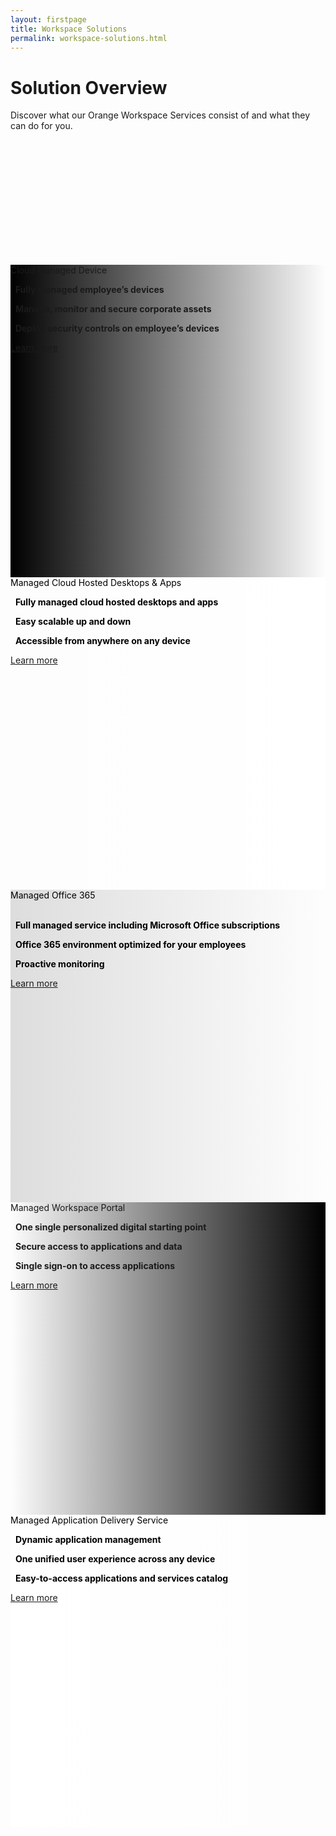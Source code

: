 ```yaml
---
layout: firstpage
title: Workspace Solutions
permalink: workspace-solutions.html
---
```


<style type="text/css">
    
    .jumbotron-height {
        height: 300px;

    }

    .jumbotron-white {
        background-color: #FFFFFF;

    }

    .jumbotron-black {
        background-color: #000000;

    }

    .jumbotron-grey {
        background-color: #DDDDDD;

    }

    .jumbotron-orange {
        background-color: #FF7900;

    }

    .div-black {
        color: #000000;

    }

    .bgimg0 {
        background-image: linear-gradient(to left, rgba(0,0,0,0), rgba(0,0,0,1)), url('../images/cloud-managed-device-bg.png');
        background-position: center;
        background-size: cover;
        background-repeat: no-repeat;
        height: 500px;

    }

    .bgimg1 {
        background-image: linear-gradient(to right, rgba(0,0,0,0), rgba(255,255,255,1)), url('../images/managed-cloud-hosted-desktops-and-apps-bg.png');
        background-position: center top 30%;
        background-size: cover;
        background-repeat: no-repeat;
        height: 500px;

    }

    .bgimg2 {
        background-image: linear-gradient(to left, rgba(0,0,0,0), rgba(221,221,221,1)), url('../images/managed-office-365-bg.png');
        background-position: center;
        background-size: cover;
        background-repeat: no-repeat;
        height: 500px;

    }

    .bgimg3 {
        background-image: linear-gradient(to right, rgba(0,0,0,0), rgba(0,0,0,1)), url('../images/managed-workspace-portal.png');
        background-position: center;
        background-size: cover;
        background-repeat: no-repeat;
        height: 500px;

    }

    .bgimg4 {
        background-image: linear-gradient(to left, rgba(0,0,0,0), rgba(255,255,255,1)), url('../images/managed-application-delivery-service-bg.png');
        background-position: center;
        background-size: cover;
        background-repeat: no-repeat;
        height: 500px;

    }

</style>

<div class="jumbotron jumbotron-height">
    <div class="container">
        <h1>Solution Overview</h1>
        <p></p>
        <p>Discover what our Orange Workspace Services consist of and what they can do for you.</p>
    </div>
</div>

<!-- Cloud Managed Device -->

<div class="jumbotron bgimg0">
    <div class="container">
        <div class="col-md-6">
            <h7 class="header-light regular-pad">Cloud Managed Device</h7>
            <p class="lead"><i class="fa fa-circle" aria-hidden="true" style="color: #FF7900;"></i>&nbsp;&nbsp;<b>Fully managed employee’s devices</b></p>
            <p class="lead"><i class="fa fa-circle" aria-hidden="true" style="color: #FF7900;"></i>&nbsp;&nbsp;<b>Manage, monitor and secure corporate assets</b></p>
            <p class="lead"><i class="fa fa-circle" aria-hidden="true" style="color: #FF7900;"></i>&nbsp;&nbsp;<b>Deploy security controls on employee’s devices</b></p>
            <p><a class="btn btn-jumbotron btn-lg" href="{{ "/solutions-overview.html" | relative_url }}" role="button">Learn more</a></p>
        </div>
        <div class="col-md-6">
        </div>
    </div>
</div>

<div class="jumbotron jumbotron-black"></div>

<!-- Managed Cloud Hosted Desktops and Apps -->

<div class="jumbotron bgimg1">
    <div class="container">
        <div class="col-md-6">
        </div>
        <div class="col-md-6 div-black">
            <h7 class="header-light regular-pad">Managed Cloud Hosted Desktops & Apps</h7>
            <p class="lead"><i class="fa fa-circle" aria-hidden="true" style="color: #FF7900;"></i>&nbsp;&nbsp;<b>Fully managed cloud hosted desktops and apps</b></p>
            <p class="lead"><i class="fa fa-circle" aria-hidden="true" style="color: #FF7900;"></i>&nbsp;&nbsp;<b>Easy scalable up and down</b></p>
            <p class="lead"><i class="fa fa-circle" aria-hidden="true" style="color: #FF7900;"></i>&nbsp;&nbsp;<b>Accessible from anywhere on any device</b></p>
        <div class="col-md-6 text-right div-black">
            <p><a class="btn btn-jumbotron btn-lg" href="{{ "/managed-cloud-hosted-desktops-and-apps.html" | relative_url }}" role="button">Learn more</a></p>
        </div>
        </div>
    </div>
</div>

<div class="jumbotron jumbotron-black"></div>

<!-- Managed Office 365  -->

<div class="jumbotron bgimg2">
    <div class="container">
        <div class="col-md-6 div-black">
            <h7 class="header-light regular-pad">Managed Office 365</h7>
            <br>
            <br>
            <p class="lead"><i class="fa fa-circle" aria-hidden="true" style="color: #FF7900;"></i>&nbsp;&nbsp;<b>Full managed service including Microsoft Office subscriptions</b></p>
            <p class="lead"><i class="fa fa-circle" aria-hidden="true" style="color: #FF7900;"></i>&nbsp;&nbsp;<b>Office 365 environment optimized for your employees</b></p>
            <p class="lead"><i class="fa fa-circle" aria-hidden="true" style="color: #FF7900;"></i>&nbsp;&nbsp;<b>Proactive monitoring</b></p>
            <p><a class="btn btn-jumbotron btn-lg" href="{{ "/solutions-overview.html" | relative_url }}" role="button">Learn more</a></p>
        </div>
        <div class="col-md-6">
        </div>
    </div>
</div>

<div class="jumbotron jumbotron-black"></div>

<!-- Managed Workspace Portal -->

<div class="jumbotron bgimg3">
    <div class="container">
        <div class="col-md-6">
        </div>
        <div class="col-md-6 text-right">
            <h7 class="header-light regular-pad">Managed Workspace Portal</h7>
            <p class="lead"><i class="fa fa-circle" aria-hidden="true" style="color: #FF7900;"></i>&nbsp;&nbsp;<b>One single personalized digital starting point</b></p>
            <p class="lead"><i class="fa fa-circle" aria-hidden="true" style="color: #FF7900;"></i>&nbsp;&nbsp;<b>Secure access to applications and data</b></p>
            <p class="lead"><i class="fa fa-circle" aria-hidden="true" style="color: #FF7900;"></i>&nbsp;&nbsp;<b>Single sign-on to access applications</b></p>
            <p><a class="btn btn-jumbotron btn-lg" href="{{ "/solutions-overview.html" | relative_url }}" role="button">Learn more</a></p>
        </div>
    </div>
</div>

<div class="jumbotron jumbotron-black"></div>

<!-- Managed Application Delivery Service  -->

<div class="jumbotron bgimg4">
    <div class="container">
        <div class="col-md-6 div-black">
            <h7 class="header-light regular-pad">Managed Application Delivery Service</h7>
            <p class="lead"><i class="fa fa-circle" aria-hidden="true" style="color: #FF7900;"></i>&nbsp;&nbsp;<b>Dynamic application management</b></p>
            <p class="lead"><i class="fa fa-circle" aria-hidden="true" style="color: #FF7900;"></i>&nbsp;&nbsp;<b>One unified user experience across any device</b></p>
            <p class="lead"><i class="fa fa-circle" aria-hidden="true" style="color: #FF7900;"></i>&nbsp;&nbsp;<b>Easy-to-access applications and services catalog</b></p>
            <p><a class="btn btn-jumbotron btn-lg" href="{{ "/solutions-overview.html" | relative_url }}" role="button">Learn more</a></p>
        </div>
        <div class="col-md-6">
        </div>
    </div>
</div>
